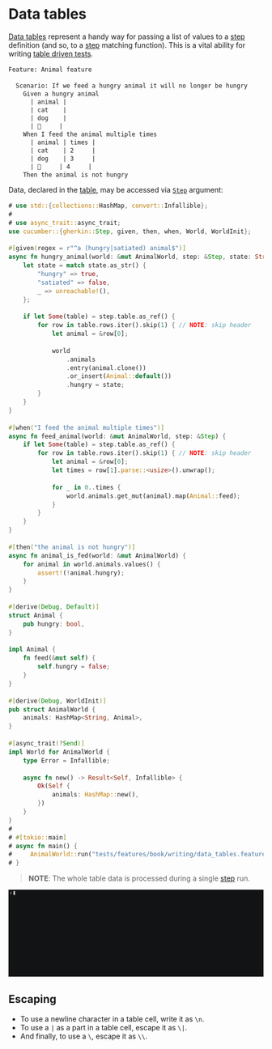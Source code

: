 Data tables
===========

[Data tables][table] represent a handy way for passing a list of values to a [step] definition (and so, to a [step] matching function). This is a vital ability for writing [table driven tests][tdt].

```gherkin
Feature: Animal feature

  Scenario: If we feed a hungry animal it will no longer be hungry
    Given a hungry animal
      | animal |
      | cat    |
      | dog    |
      | 🦀     |
    When I feed the animal multiple times
      | animal | times |
      | cat    | 2     |
      | dog    | 3     |
      | 🦀     | 4     |
    Then the animal is not hungry
```

Data, declared in the [table], may be accessed via [`Step`] argument:
```rust
# use std::{collections::HashMap, convert::Infallible};
#
# use async_trait::async_trait;
use cucumber::{gherkin::Step, given, then, when, World, WorldInit};

#[given(regex = r"^a (hungry|satiated) animal$")]
async fn hungry_animal(world: &mut AnimalWorld, step: &Step, state: String) {
    let state = match state.as_str() {
        "hungry" => true,
        "satiated" => false,
        _ => unreachable!(),
    };

    if let Some(table) = step.table.as_ref() {
        for row in table.rows.iter().skip(1) { // NOTE: skip header
            let animal = &row[0];

            world
                .animals
                .entry(animal.clone())
                .or_insert(Animal::default())
                .hungry = state;
        }
    }
}

#[when("I feed the animal multiple times")]
async fn feed_animal(world: &mut AnimalWorld, step: &Step) {
    if let Some(table) = step.table.as_ref() {
        for row in table.rows.iter().skip(1) { // NOTE: skip header
            let animal = &row[0];
            let times = row[1].parse::<usize>().unwrap();

            for _ in 0..times {
                world.animals.get_mut(animal).map(Animal::feed);
            }
        }
    }
}

#[then("the animal is not hungry")]
async fn animal_is_fed(world: &mut AnimalWorld) {
    for animal in world.animals.values() {
        assert!(!animal.hungry);
    }
}

#[derive(Debug, Default)]
struct Animal {
    pub hungry: bool,
}

impl Animal {
    fn feed(&mut self) {
        self.hungry = false;
    }
}

#[derive(Debug, WorldInit)]
pub struct AnimalWorld {
    animals: HashMap<String, Animal>,
}

#[async_trait(?Send)]
impl World for AnimalWorld {
    type Error = Infallible;

    async fn new() -> Result<Self, Infallible> {
        Ok(Self {
            animals: HashMap::new(),
        })
    }
}
#
# #[tokio::main]
# async fn main() {
#     AnimalWorld::run("tests/features/book/writing/data_tables.feature").await;
# }
```

> __NOTE__: The whole table data is processed during a single [step] run.

![record](../rec/writing_data_tables.gif)




## Escaping

- To use a newline character in a table cell, write it as `\n`. 
- To use a `|` as a part in a table cell, escape it as `\|`. 
- And finally, to use a `\`, escape it as `\\`.




[`Step`]: https://docs.rs/gherkin/*/gherkin/struct.Step.html
[step]: https://cucumber.io/docs/gherkin/reference#steps
[table]: https://cucumber.io/docs/gherkin/reference#data-tables
[tdt]: https://dave.cheney.net/2019/05/07/prefer-table-driven-tests
